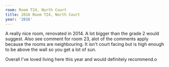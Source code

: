 ```yaml
---
room: Room T24, North Court
title: 2016 Room T24, North Court
year: '2016'
---
```


A really nice room, renovated in 2014. A lot bigger than the grade 2 would suggest. Also see comment for room 23, alot of the comments apply because the rooms are neighbouring. It isn't court facing but is high enough to be above the wall so you get a lot of sun. 

Overall I've loved living here this year and would definitely recommend.o